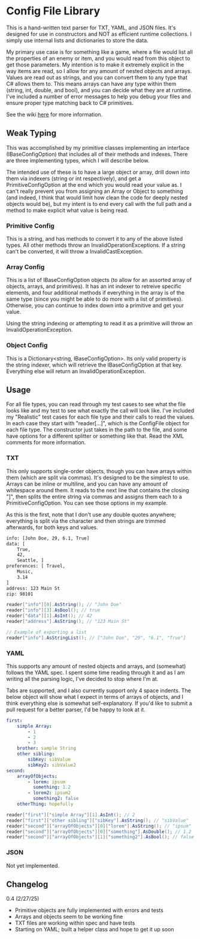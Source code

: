 # Config File Library

This is a hand-written text parser for TXT, YAML, and JSON files. It's designed for use in constructors
and NOT as efficient runtime collections. I simply use internal lists and dictionaries to store the data.

My primary use case is for something like a game, where a file would list all the properties of an enemy 
or item, and you would read from this object to get those parameters. My intention is to make it 
extremely explicit in the way items are read, so I allow for any amount of nested objects and arrays. 
Values are read out as strings, and you can convert them to any type that C# allows them to. This means 
arrays can have any type within them (string, int, double, and bool), and you can decide what they are 
at runtime. I've included a number of error messages to help you debug your files and ensure proper 
type matching back to C# primitives. 

See the wiki [here](https://wiki.codyhowell.dev/configfilelibrary) for more information.

## Weak Typing

This was accomplished by my primitive classes implementing an interface (IBaseConfigOption) that includes 
all of their methods and indexes. There are three implementing types, which I will describe below. 

The intended use of these is to have a large object or array, drill down into them via indexers 
(string or int respectively), and get a PrimitiveConfigOption at the end which you would read your value as. 
I can't really prevent you from assigning an Array or Object to something (and indeed, I think that would limit 
how clean the code for deeply nested objects would be), but my intent is to end every call with the full path 
and a method to make explicit what value is being read. 

### Primitive Config

This is a string, and has methods to convert it to any of the above listed types. All other methods throw 
an InvalidOperationExceptions. If a string can't be converted, it will throw a InvalidCastException.

### Array Config

This is a list of IBaseConfigOption objects (to allow for an assorted array of objects, arrays, and primitives). 
It has an int indexer to retreive specific elements, and four additional methods if everything in the array 
is of the same type (since you might be able to do more with a list of primitives). Otherwise, you can continue 
to index down into a primitive and get your value. 

Using the string indexing or attempting to read it as a primitive will throw an InvalidOperationException.

### Object Config

This is a Dictionary<string, IBaseConfigOption>. Its only valid property is the string indexer, which will
retrieve the IBaseConfigOption at that key. Everything else will return an InvalidOperationException.

## Usage

For all file types, you can read through my test cases to see what the file looks like and my test 
to see what exactly the call will look like. I've included my "Realistic" test cases for each file type
and their calls to read the values. In each case they start with "reader[...]", which is the ConfigFile object 
for each file type. The constructor just takes in the path to the file, and some have options for a different 
splitter or something like that. Read the XML comments for more information.

### TXT

This only supports single-order objects, though you can have arrays within them (which are split via commas). It's 
designed to be the simplest to use. Arrays can be inline or multiline, and you can have any amount of whitespace
around them. It reads to the next line that contains the closing "]", then splits the entire string via commas 
and assigns them each to a PrimitiveConfigOption. You can see those options in my example.

As this is the first, note that I don't use any double quotes anywhere; everything is split via the character
and then strings are trimmed afterwards, for both keys and values.

```txt
info: [John Doe, 29, 6.1, True]
data: [
    True,
    42,
    Seattle, ]
preferences: [ Travel,
    Music,
    3.14
]
address: 123 Main St
zip: 98101
```

```csharp
reader["info"][0].AsString(); // "John Doe"
reader["info"][3].AsBool(); // true
reader["data"][1].AsInt(); // 42
reader["address"].AsString(); // "123 Main St"

// Example of exporting a list
reader["info"].AsStringList(); // ["John Doe", "29", "6.1", "True"]
```

### YAML

This supports any amount of nested objects and arrays, and (somewhat) follows the YAML spec. I spent some time 
reading through it and as I am writing all the parsing logic, I've decided to stop where I'm at. 

Tabs are supported, and I also currently support only 4 space indents. The below object will show what I 
expect in terms of arrays of objects, and I think everything else is somewhat self-explanatory. If you'd 
like to submit a pull request for a better parser, I'd be happy to look at it. 

```yaml
first: 
    simple Array: 
        - 1
        - 2
        - 3
    brother: sample String
    other sibling: 
        sibKey: sibValue
        sibKey2: sibValue2
second: 
    arrayOfObjects: 
        - lorem: ipsum
          something: 1.2
        - lorem2: ipsum2
          something2: false
    otherThing: hopefully
```

```csharp
reader["first"]["simple Array"][1].AsInt(); // 2
reader["first"]["other sibling"]["sibKey"].AsString(); // "sibValue"
reader["second"]["arrayOfObjects"][0]["lorem"].AsString(); // "ipsum"
reader["second"]["arrayOfObjects"][0]["something"].AsDouble(); // 1.2
reader["second"]["arrayOfObjects"][1]["something2"].AsBool(); // false
```

### JSON

Not yet implemented. 

## Changelog

0.4 (2/27/25)
	
- Primitive objects are fully implemented with errors and tests
- Arrays and objects seem to be working fine
- TXT files are working within spec and have tests
- Starting on YAML; built a helper class and hope to get it up soon
